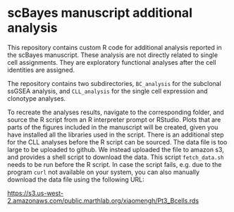 scBayes manuscript additional analysis
======================================

This repository contains custom R code for additional analysis reported in the
scBayes manuscript. These analysis are not directly related to single cell
assignments. They are exploratory functional analyses after the cell identities
are assigned.

The repository contains two subdirectories, `BC_analysis` for the subclonal
ssGSEA analysis, and `CLL_analysis` for the single cell expression and
clonotype analyses.

To recreate the analyses results, navigate to the corresponding folder, and
source the R script from an R interpreter prompt or RStudio. Plots that are
parts of the figures included in the manuscript will be created, given you have
installed all the libraries used in the script. There is an additional step for
the CLL analyses before the R script can be sourced. The data file is too large
to be uploaded to github. We instead uploaded the file to amazon s3, and
provides a shell script to download the data. This script `fetch_data.sh` needs
to be run before the R script. In case the script fails, e.g. due to the
program `curl` not available on your system, you can also manually download the
data file using the following URL:

https://s3.us-west-2.amazonaws.com/public.marthlab.org/xiaomengh/Pt3_Bcells.rds
